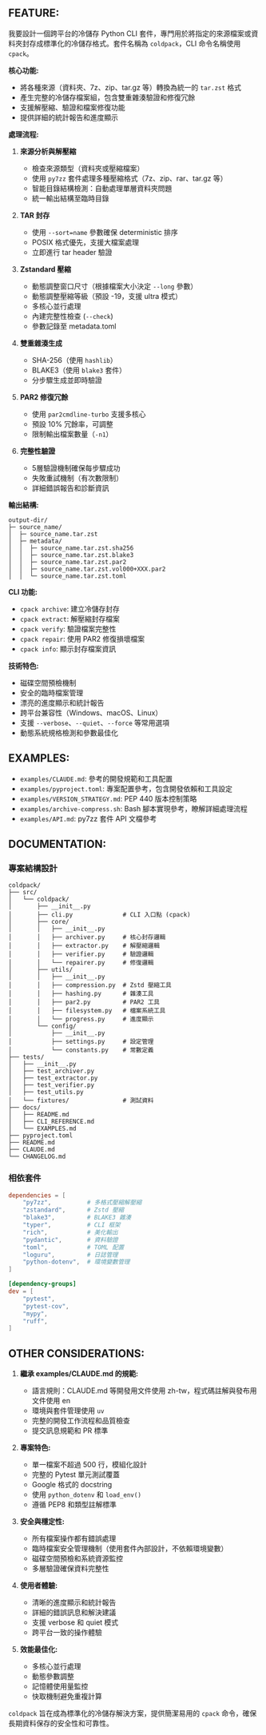 ## FEATURE:

我要設計一個跨平台的冷儲存 Python CLI 套件，專門用於將指定的來源檔案或資料夾封存成標準化的冷儲存格式。套件名稱為 `coldpack`，CLI 命令名稱使用 `cpack`。

**核心功能:**
- 將各種來源（資料夾、7z、zip、tar.gz 等）轉換為統一的 `tar.zst` 格式
- 產生完整的冷儲存檔案組，包含雙重雜湊驗證和修復冗餘
- 支援解壓縮、驗證和檔案修復功能
- 提供詳細的統計報告和進度顯示

**處理流程:**
1. **來源分析與解壓縮**
   - 檢查來源類型（資料夾或壓縮檔案）
   - 使用 `py7zz` 套件處理多種壓縮格式（7z、zip、rar、tar.gz 等）
   - 智能目錄結構檢測：自動處理單層資料夾問題
   - 統一輸出結構至臨時目錄

2. **TAR 封存**
   - 使用 `--sort=name` 參數確保 deterministic 排序
   - POSIX 格式優先，支援大檔案處理
   - 立即進行 tar header 驗證

3. **Zstandard 壓縮**
   - 動態調整窗口尺寸（根據檔案大小決定 `--long` 參數）
   - 動態調整壓縮等級（預設 -19，支援 ultra 模式）
   - 多核心並行處理
   - 內建完整性檢查 (`--check`)
   - 參數記錄至 metadata.toml

4. **雙重雜湊生成**
   - SHA-256（使用 `hashlib`）
   - BLAKE3（使用 `blake3` 套件）
   - 分步驟生成並即時驗證

5. **PAR2 修復冗餘**
   - 使用 `par2cmdline-turbo` 支援多核心
   - 預設 10% 冗餘率，可調整
   - 限制輸出檔案數量（`-n1`）

6. **完整性驗證**
   - 5層驗證機制確保每步驟成功
   - 失敗重試機制（有次數限制）
   - 詳細錯誤報告和診斷資訊

**輸出結構:**
```
output-dir/
├─ source_name/
│  ├─ source_name.tar.zst
│  ├─ metadata/
│  │  ├─ source_name.tar.zst.sha256
│  │  ├─ source_name.tar.zst.blake3
│  │  ├─ source_name.tar.zst.par2
│  │  ├─ source_name.tar.zst.vol000+XXX.par2
│  │  └─ source_name.tar.zst.toml
```

**CLI 功能:**
- `cpack archive`: 建立冷儲存封存
- `cpack extract`: 解壓縮封存檔案
- `cpack verify`: 驗證檔案完整性
- `cpack repair`: 使用 PAR2 修復損壞檔案
- `cpack info`: 顯示封存檔案資訊

**技術特色:**
- 磁碟空間預檢機制
- 安全的臨時檔案管理
- 漂亮的進度顯示和統計報告
- 跨平台兼容性（Windows、macOS、Linux）
- 支援 `--verbose`、`--quiet`、`--force` 等常用選項
- 動態系統規格檢測和參數最佳化

## EXAMPLES:

- `examples/CLAUDE.md`: 參考的開發規範和工具配置
- `examples/pyproject.toml`: 專案配置參考，包含開發依賴和工具設定
- `examples/VERSION_STRATEGY.md`: PEP 440 版本控制策略
- `examples/archive-compress.sh`: Bash 腳本實現參考，瞭解詳細處理流程
- `examples/API.md`: py7zz 套件 API 文檔參考

## DOCUMENTATION:

### 專案結構設計
```
coldpack/
├── src/
│   └── coldpack/
│       ├── __init__.py
│       ├── cli.py              # CLI 入口點 (cpack)
│       ├── core/
│       │   ├── __init__.py
│       │   ├── archiver.py     # 核心封存邏輯
│       │   ├── extractor.py    # 解壓縮邏輯
│       │   ├── verifier.py     # 驗證邏輯
│       │   └── repairer.py     # 修復邏輯
│       ├── utils/
│       │   ├── __init__.py
│       │   ├── compression.py  # Zstd 壓縮工具
│       │   ├── hashing.py      # 雜湊工具
│       │   ├── par2.py         # PAR2 工具
│       │   ├── filesystem.py   # 檔案系統工具
│       │   └── progress.py     # 進度顯示
│       └── config/
│           ├── __init__.py
│           ├── settings.py     # 設定管理
│           └── constants.py    # 常數定義
├── tests/
│   ├── __init__.py
│   ├── test_archiver.py
│   ├── test_extractor.py
│   ├── test_verifier.py
│   ├── test_utils.py
│   └── fixtures/               # 測試資料
├── docs/
│   ├── README.md
│   ├── CLI_REFERENCE.md
│   └── EXAMPLES.md
├── pyproject.toml
├── README.md
├── CLAUDE.md
└── CHANGELOG.md
```

### 相依套件
```toml
dependencies = [
    "py7zz",          # 多格式壓縮解壓縮
    "zstandard",      # Zstd 壓縮
    "blake3",         # BLAKE3 雜湊
    "typer",          # CLI 框架
    "rich",           # 美化輸出
    "pydantic",       # 資料驗證
    "toml",           # TOML 配置
    "loguru",         # 日誌管理
    "python-dotenv",  # 環境變數管理
]

[dependency-groups]
dev = [
    "pytest",
    "pytest-cov",
    "mypy",
    "ruff",
]
```

## OTHER CONSIDERATIONS:

1. **繼承 examples/CLAUDE.md 的規範:**
   - 語言規則：CLAUDE.md 等開發用文件使用 zh-tw，程式碼註解與發布用文件使用 en
   - 環境與套件管理使用 `uv`
   - 完整的開發工作流程和品質檢查
   - 提交訊息規範和 PR 標準

2. **專案特色:**
   - 單一檔案不超過 500 行，模組化設計
   - 完整的 Pytest 單元測試覆蓋
   - Google 格式的 docstring
   - 使用 `python_dotenv` 和 `load_env()`
   - 遵循 PEP8 和類型註解標準

3. **安全與穩定性:**
   - 所有檔案操作都有錯誤處理
   - 臨時檔案安全管理機制（使用套件內部設計，不依賴環境變數）
   - 磁碟空間預檢和系統資源監控
   - 多層驗證確保資料完整性

4. **使用者體驗:**
   - 清晰的進度顯示和統計報告
   - 詳細的錯誤訊息和解決建議
   - 支援 verbose 和 quiet 模式
   - 跨平台一致的操作體驗

5. **效能最佳化:**
   - 多核心並行處理
   - 動態參數調整
   - 記憶體使用量監控
   - 快取機制避免重複計算

`coldpack` 旨在成為標準化的冷儲存解決方案，提供簡潔易用的 `cpack` 命令，確保長期資料保存的安全性和可靠性。